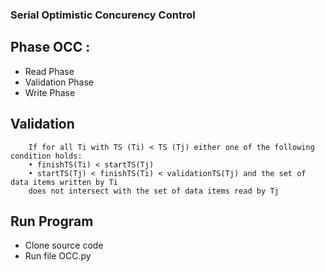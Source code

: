 ### Serial Optimistic Concurency Control

## Phase OCC :
- Read Phase
- Validation Phase
- Write Phase

## Validation
    
        If for all Ti with TS (Ti) < TS (Tj) either one of the following condition holds:
        • finishTS(Ti) < startTS(Tj)
        • startTS(Tj) < finishTS(Ti) < validationTS(Tj) and the set of data items written by Ti
        does not intersect with the set of data items read by Tj
    
## Run Program
- Clone source code
- Run file OCC.py


